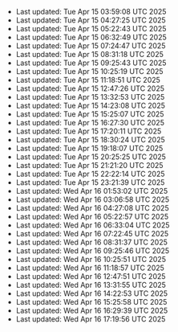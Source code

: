 
- Last updated: Tue Apr 15 03:59:08 UTC 2025
- Last updated: Tue Apr 15 04:27:25 UTC 2025
- Last updated: Tue Apr 15 05:22:43 UTC 2025
- Last updated: Tue Apr 15 06:32:49 UTC 2025
- Last updated: Tue Apr 15 07:24:47 UTC 2025
- Last updated: Tue Apr 15 08:31:18 UTC 2025
- Last updated: Tue Apr 15 09:25:43 UTC 2025
- Last updated: Tue Apr 15 10:25:19 UTC 2025
- Last updated: Tue Apr 15 11:18:51 UTC 2025
- Last updated: Tue Apr 15 12:47:26 UTC 2025
- Last updated: Tue Apr 15 13:32:53 UTC 2025
- Last updated: Tue Apr 15 14:23:08 UTC 2025
- Last updated: Tue Apr 15 15:25:07 UTC 2025
- Last updated: Tue Apr 15 16:27:30 UTC 2025
- Last updated: Tue Apr 15 17:20:11 UTC 2025
- Last updated: Tue Apr 15 18:30:24 UTC 2025
- Last updated: Tue Apr 15 19:18:07 UTC 2025
- Last updated: Tue Apr 15 20:25:25 UTC 2025
- Last updated: Tue Apr 15 21:21:20 UTC 2025
- Last updated: Tue Apr 15 22:22:14 UTC 2025
- Last updated: Tue Apr 15 23:21:39 UTC 2025
- Last updated: Wed Apr 16 01:53:02 UTC 2025
- Last updated: Wed Apr 16 03:06:58 UTC 2025
- Last updated: Wed Apr 16 04:27:08 UTC 2025
- Last updated: Wed Apr 16 05:22:57 UTC 2025
- Last updated: Wed Apr 16 06:33:04 UTC 2025
- Last updated: Wed Apr 16 07:22:45 UTC 2025
- Last updated: Wed Apr 16 08:31:37 UTC 2025
- Last updated: Wed Apr 16 09:25:46 UTC 2025
- Last updated: Wed Apr 16 10:25:51 UTC 2025
- Last updated: Wed Apr 16 11:18:57 UTC 2025
- Last updated: Wed Apr 16 12:47:51 UTC 2025
- Last updated: Wed Apr 16 13:31:55 UTC 2025
- Last updated: Wed Apr 16 14:22:53 UTC 2025
- Last updated: Wed Apr 16 15:25:58 UTC 2025
- Last updated: Wed Apr 16 16:29:39 UTC 2025
- Last updated: Wed Apr 16 17:19:56 UTC 2025
